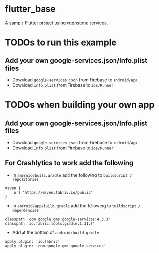 # flutter_base

A sample Flutter project using eggnstone services.

# TODOs to run this example

## Add your own google-services.json/Info.plist files

* Download ```google-services.json``` from Firebase to ```android/app```
* Download ```Info.plist``` from Firebase to ```ios/Runner```

# TODOs when building your own app

## Add your own google-services.json/Info.plist files

* Download ```google-services.json``` from Firebase to ```android/app```
* Download ```Info.plist``` from Firebase to ```ios/Runner``` 

## For Crashlytics to work add the following
- In ```android/build.gradle``` add the following to ```buildscript / repositories```
```
maven {
    url 'https://maven.fabric.io/public'
}
```

- In ```android/app/build.gradle``` add the following to ```buildscript / dependencies```
```
classpath 'com.google.gms:google-services:4.3.3'
classpath 'io.fabric.tools:gradle:1.31.2'
```
    
- Add at the bottom of ```android/build.gradle```
```
apply plugin: 'io.fabric'
apply plugin: 'com.google.gms.google-services'
```
